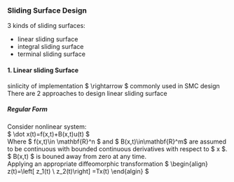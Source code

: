 ### Sliding Surface Design
3 kinds of sliding surfaces:
* linear sliding surface
* integral sliding surface
* terminal sliding surface

#### 1. Linear sliding Surface
sinlicity of implementation $ \rightarrow $ commonly used in SMC design  
There are 2 approaches to design linear sliding surface  
##### Regular Form
Consider nonlinear system:  
$ \dot x(t)=f(x,t)+B(x,t)u(t) $  
Where $ f(x,t)\in \mathbf{R}^n $ and $ B(x,t)\in\mathbf{R}^m$ are assumed to be continuous with bounded continuous derivatives with respect to $ x $. $ B(x,t) $ is bouned away from zero at any time.  
Applying an appropriate diffeomorphic transformation $ \begin{align} z(t)=\left[ z_1(t) \\ z_2(t)\right] =Tx(t) \end{algin} $
